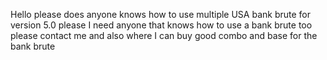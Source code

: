 
Hello please does anyone knows how to use multiple USA bank brute for version 5.0 please I need anyone that knows how to use a bank brute too please contact me and also where I can buy good combo and base for the bank brute 
